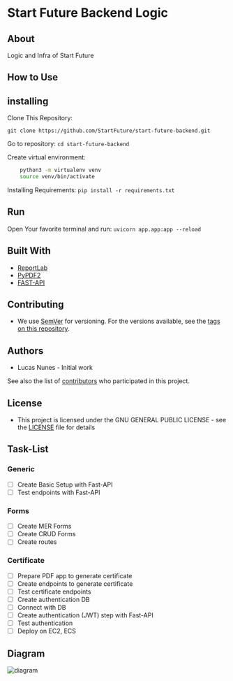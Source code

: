 # Start Future Backend Logic

## About

Logic and Infra of Start Future

## How to Use

## installing

Clone This Repository:

```git clone https://github.com/StartFuture/start-future-backend.git```

Go to repository:
```cd start-future-backend```

Create virtual environment:

```bash
    python3 -m virtualenv venv
    source venv/bin/activate
```

Installing Requirements:
```pip install -r requirements.txt```

## Run

Open Your favorite terminal and run: ```uvicorn app.app:app --reload```

## Built With

* [ReportLab](https://www.reportlab.com/)
* [PyPDF2](https://pypi.org/project/PyPDF2/)
* [FAST-API](https://fastapi.tiangolo.com/)

## Contributing

* We use [SemVer](http://semver.org/) for versioning. For the versions available, see the [tags on this repository](https://github.com/StartFuture/start-future-backend/tags).

## Authors

* Lucas Nunes - Initial work

See also the list of [contributors](https://github.com/StartFuture/start-future-backend/contributors) who participated in this project.

## License

* This project is licensed under the GNU GENERAL PUBLIC LICENSE - see the [LICENSE](LICENSE) file for details

## Task-List

### Generic

* [ ] Create Basic Setup with Fast-API
* [ ] Test endpoints with Fast-API

### Forms

* [ ] Create MER Forms
* [ ] Create CRUD Forms
* [ ] Create routes 

### Certificate

* [ ] Prepare PDF app to generate certificate
* [ ] Create endpoints to generate certificate
* [ ] Test certificate endpoints
* [ ] Create authentication DB
* [ ] Connect with DB
* [ ] Create authentication (JWT) step with Fast-API
* [ ] Test authentication
* [ ] Deploy on EC2, ECS

## Diagram

![diagram](./docs/diagram.png)

